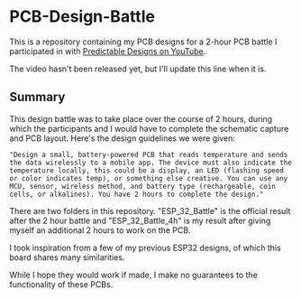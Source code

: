 # PCB-Design-Battle

This is a repository containing my PCB designs for a 2-hour PCB battle I participated in with [Predictable Designs on YouTube](https://www.youtube.com/@PredictableDesigns).

The video hasn't been released yet, but I'll update this line when it is.[]()

## Summary

This design battle was to take place over the course of 2 hours, during which the participants and I would have to complete the schematic capture and PCB layout. Here's the design guidelines we were given:

`"Design a small, battery-powered PCB that reads temperature and sends the data wirelessly to a mobile app. The device must also indicate the temperature locally, this could be a display, an LED (flashing speed or color indicates temp), or something else creative. You can use any MCU, sensor, wireless method, and battery type (rechargeable, coin cells, or alkalines). You have 2 hours to complete the design."`

There are two folders in this repository.
"ESP_32_Battle" is the official result after the 2 hour battle and "ESP_32_Battle_4h" is my result after giving myself an additional 2 hours to work on the PCB.

I took inspiration from a few of my previous ESP32 designs, of which this board shares many similarities.

While I hope they would work if made, I make no guarantees to the functionality of these PCBs.
